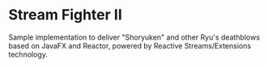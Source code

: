 # Stream Fighter II
Sample implementation to deliver "Shoryuken" and other Ryu's deathblows based on JavaFX and Reactor, powered by Reactive Streams/Extensions technology.
